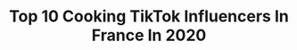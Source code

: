 ---
title: Top 10 Cooking TikTok Influencers In France In 2020
description: >-
  Find top cooking TikTok influencers in France in 2020. Most popular hashtags: #cuisine #cook #biscuit #transformation.
platform: TikTok
profiles:
  - username: "hectordnl"
    fullname: >-
      Hector Dnl
    location: "France"
    followers: 1048663
    engagement: 3082
    commentsToLikes: 0.006110
    id: ck81qrjbaj92g0j781kk01nfa
    verified: true
    hashtags: "#babybelshifumichallenge, #ad, #pourthemilk, #coffee"
  - username: "yoanna_e"
    fullname: >-
      Island gurl 🌸
    location: "France"
    followers: 8420
    engagement: 737
    commentsToLikes: 0.074574
    id: cka6pycwdlfis0i78kni2pawj
    verified: false
    hashtags: "#routine, #zoomgrosplan, #guadeloupe, #healthyrecipe"
  - username: "lousbii"
    fullname: >-
      Nikita_mere
    location: "France"
    followers: 2271
    engagement: 835
    commentsToLikes: 0.030176
    id: ckae1eymuokob0i78qsgjpflr
    verified: false
    hashtags: "#niska, #lalcoolcestmal, #jaideadca, #bad"
  - username: "cook_and_record"
    fullname: >-
      cook_and_record
    location: "France"
    followers: 474867
    engagement: 1510
    commentsToLikes: 0.006361
    id: ck9fcsyodlfc00j7832x1znsk
    verified: true
    hashtags: "#chocolat, #wedareyou, #dessert, #travel"
  - username: "bsraw"
    fullname: >-
      Bsraw
    location: "France"
    followers: 7484
    engagement: 859
    commentsToLikes: 0.019770
    id: ck9skca9i83jy0j78y69i3qsi
    verified: false
    hashtags: "#cook, #salade, #grandpourtoi, #pourlapage"
  - username: "annataniaguerra"
    fullname: >-
      annataniaguerra
    location: "France"
    followers: 18680
    engagement: 1017
    commentsToLikes: 0.029996
    id: ck9fcshlxlbkn0j78lv0pznin
    verified: false
    hashtags: "#couple, #enfindehors, #mcdonalds, #bestfriend"
  - username: "pereetfishrestaurant"
    fullname: >-
      Père & Fish
    location: "France"
    followers: 3870
    engagement: 761
    commentsToLikes: 0.018201
    id: cka0vlc04z1lo0i78seahyynz
    verified: false
    hashtags: "#child, #cabillaud, #aioli, #comedy"
  - username: "lgazzy"
    fullname: >-
      Lgazzy
    location: "France"
    followers: 12076
    engagement: 991
    commentsToLikes: 0.008831
    id: cka6be8vozze80i786xm2aa11
    verified: false
    hashtags: "#skills, #avocado, #crepes, #bagel"
  - username: "cii_ndye"
    fullname: >-
      Dydie
    location: "France"
    followers: 4962
    engagement: 831
    commentsToLikes: 0.022161
    id: ck9fcswx2lev30j78uro0cnmt
    verified: false
    hashtags: "#iloveyou, #confiture, #amstaff, #gourmandise"
  - username: "chocolatseve"
    fullname: >-
      Richard Sève
    location: "France"
    followers: 2875
    engagement: 134
    commentsToLikes: 0.017248
    id: ckamm4lgpyz710i78eircbw9f
    verified: false
    hashtags: "#peinture, #foudepatisserie, #relaisdessert, #cours"
---